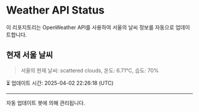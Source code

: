 
# Weather API Status

이 리포지토리는 OpenWeather API를 사용하여 서울의 날씨 정보를 자동으로 업데이트합니다.

## 현재 서울 날씨
> 서울의 현재 날씨: scattered clouds, 온도: 6.71°C, 습도: 70%

⏳ 업데이트 시간: 2025-04-02 22:26:18 (UTC)

---
자동 업데이트 봇에 의해 관리됩니다.
